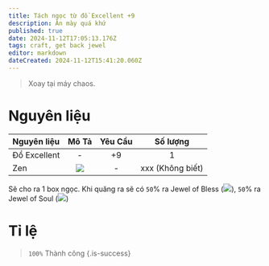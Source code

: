 ```yaml
---
title: Tách ngọc từ đồ Excellent +9
description: Ăn mày quá khứ
published: true
date: 2024-11-12T17:05:13.176Z
tags: craft, get back jewel
editor: markdown
dateCreated: 2024-11-12T15:41:20.060Z
---
```


> Xoay tại máy chaos.

# Nguyên liệu

| Nguyên liệu | Mô Tả | Yêu Cầu | Số lượng |
|:------------|:----:|:--------:|:---------:|
| Đồ Excellent | - | +9 | 1 |
| Zen | ![](https://mu0rs.com/item_images/14/15.gif) | - | xxx (Không biết) |


Sẽ cho ra 1 box ngọc. Khi quăng ra sẽ có `50`% ra Jewel of Bless (![](https://mu0rs.com/item_images/14/13.gif)), `50`% ra Jewel of Soul (![](https://mu0rs.com/item_images/14/14.gif))

# Tỉ lệ

> `100%` Thành công
{.is-success}